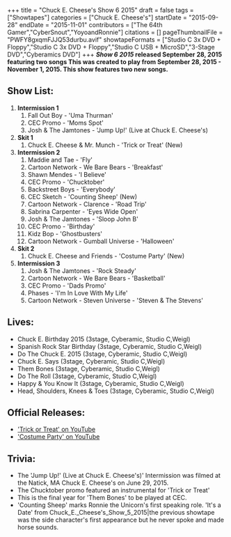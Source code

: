+++
title = "Chuck E. Cheese's Show 6 2015"
draft = false
tags = ["Showtapes"]
categories = ["Chuck E. Cheese's"]
startDate = "2015-09-28"
endDate = "2015-11-01"
contributors = ["The 64th Gamer","CyberSnout","YoyoandRonnie"]
citations = []
pageThumbnailFile = "PWFY8gxqmFJJQ53durbu.avif"
showtapeFormats = ["Studio C 3x DVD + Floppy","Studio C 3x DVD + Floppy","Studio C USB + MicroSD","3-Stage DVD","Cyberamics DVD"]
+++
***Show 6 2015* released September 28, 2015 featuring two songs
This was created to play from September 28, 2015 - November 1, 2015. This show features two new songs.**

## Show List:

1.  **Intermission 1**
    1.  Fall Out Boy - 'Uma Thurman'
    2.  CEC Promo - 'Moms Spot'
    3.  Josh & The Jamtones - 'Jump Up!' (Live at Chuck E. Cheese's)
2.  **Skit 1**
    1.  Chuck E. Cheese & Mr. Munch - 'Trick or Treat' (New)
3.  **Intermission 2**
    1.  Maddie and Tae - 'Fly'
    2.  Cartoon Network - We Bare Bears - 'Breakfast'
    3.  Shawn Mendes - 'I Believe'
    4.  CEC Promo - 'Chucktober'
    5.  Backstreet Boys - 'Everybody'
    6.  CEC Sketch - 'Counting Sheep' (New)
    7.  Cartoon Network - Clarence - 'Road Trip'
    8.  Sabrina Carpenter - 'Eyes Wide Open'
    9.  Josh & The Jamtones - 'Sloop John B'
    10. CEC Promo - 'Birthday'
    11. Kidz Bop - 'Ghostbusters'
    12. Cartoon Network - Gumball Universe - 'Halloween'
4.  **Skit 2**
    1.  Chuck E. Cheese and Friends - 'Costume Party' (New)
5.  **Intermission 3**
    1.  Josh & The Jamtones - 'Rock Steady'
    2.  Cartoon Network - We Bare Bears - 'Basketball'
    3.  CEC Promo - 'Dads Promo'
    4.  Phases - 'I'm In Love With My Life'
    5.  Cartoon Network - Steven Universe - 'Steven & The Stevens'

## Lives:

- Chuck E. Birthday 2015 (3stage, Cyberamic, Studio C,Weigl)
- Spanish Rock Star Birthday (3stage, Cyberamic, Studio C,Weigl)
- Do The Chuck E. 2015 (3stage, Cyberamic, Studio C,Weigl)
- Chuck E. Says (3stage, Cyberamic, Studio C,Weigl)
- Them Bones (3stage, Cyberamic, Studio C,Weigl)
- Do The Roll (3stage, Cyberamic, Studio C,Weigl)
- Happy & You Know It (3stage, Cyberamic, Studio C,Weigl)
- Head, Shoulders, Knees & Toes (3stage, Cyberamic, Studio C,Weigl)

## Official Releases:

- ['Trick or Treat' on YouTube](https://www.youtube.com/watch?v=NpnmfMFN7S8)
- ['Costume Party' on YouTube](https://www.youtube.com/watch?v=A1iT8p5XOC8)

## Trivia:

- The 'Jump Up!' (Live at Chuck E. Cheese's)' Intermission was filmed at the Natick, MA Chuck E. Cheese's on June 29, 2015.
- The Chucktober promo featured an instrumental for 'Trick or Treat'
- This is the final year for 'Them Bones' to be played at CEC.
- 'Counting Sheep' marks Ronnie the Unicorn's first speaking role. 'It's a Date' from Chuck_E._Cheese's_Show_5_2015|the previous showtape was the side character's first appearance but he never spoke and made horse sounds.
